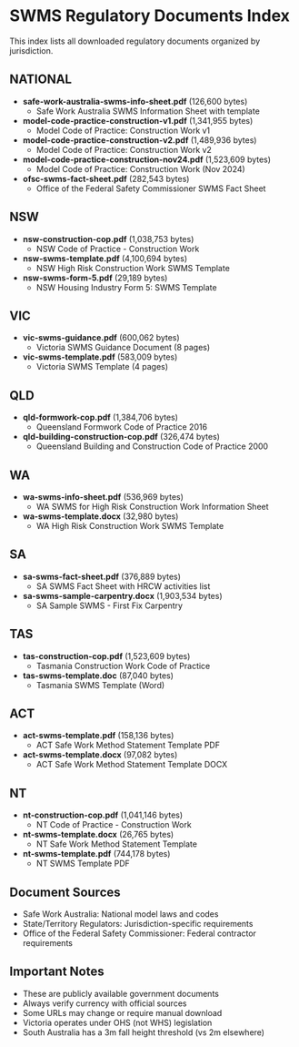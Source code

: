 # SWMS Regulatory Documents Index

This index lists all downloaded regulatory documents organized by jurisdiction.

## NATIONAL

- **safe-work-australia-swms-info-sheet.pdf** (126,600 bytes)
  - Safe Work Australia SWMS Information Sheet with template
- **model-code-practice-construction-v1.pdf** (1,341,955 bytes)
  - Model Code of Practice: Construction Work v1
- **model-code-practice-construction-v2.pdf** (1,489,936 bytes)
  - Model Code of Practice: Construction Work v2
- **model-code-practice-construction-nov24.pdf** (1,523,609 bytes)
  - Model Code of Practice: Construction Work (Nov 2024)
- **ofsc-swms-fact-sheet.pdf** (282,543 bytes)
  - Office of the Federal Safety Commissioner SWMS Fact Sheet

## NSW

- **nsw-construction-cop.pdf** (1,038,753 bytes)
  - NSW Code of Practice - Construction Work
- **nsw-swms-template.pdf** (4,100,694 bytes)
  - NSW High Risk Construction Work SWMS Template
- **nsw-swms-form-5.pdf** (29,189 bytes)
  - NSW Housing Industry Form 5: SWMS Template

## VIC

- **vic-swms-guidance.pdf** (600,062 bytes)
  - Victoria SWMS Guidance Document (8 pages)
- **vic-swms-template.pdf** (583,009 bytes)
  - Victoria SWMS Template (4 pages)

## QLD

- **qld-formwork-cop.pdf** (1,384,706 bytes)
  - Queensland Formwork Code of Practice 2016
- **qld-building-construction-cop.pdf** (326,474 bytes)
  - Queensland Building and Construction Code of Practice 2000

## WA

- **wa-swms-info-sheet.pdf** (536,969 bytes)
  - WA SWMS for High Risk Construction Work Information Sheet
- **wa-swms-template.docx** (32,980 bytes)
  - WA High Risk Construction Work SWMS Template

## SA

- **sa-swms-fact-sheet.pdf** (376,889 bytes)
  - SA SWMS Fact Sheet with HRCW activities list
- **sa-swms-sample-carpentry.docx** (1,903,534 bytes)
  - SA Sample SWMS - First Fix Carpentry

## TAS

- **tas-construction-cop.pdf** (1,523,609 bytes)
  - Tasmania Construction Work Code of Practice
- **tas-swms-template.doc** (87,040 bytes)
  - Tasmania SWMS Template (Word)

## ACT

- **act-swms-template.pdf** (158,136 bytes)
  - ACT Safe Work Method Statement Template PDF
- **act-swms-template.docx** (97,082 bytes)
  - ACT Safe Work Method Statement Template DOCX

## NT

- **nt-construction-cop.pdf** (1,041,146 bytes)
  - NT Code of Practice - Construction Work
- **nt-swms-template.docx** (26,765 bytes)
  - NT Safe Work Method Statement Template
- **nt-swms-template.pdf** (744,178 bytes)
  - NT SWMS Template PDF

## Document Sources

- Safe Work Australia: National model laws and codes
- State/Territory Regulators: Jurisdiction-specific requirements
- Office of the Federal Safety Commissioner: Federal contractor requirements

## Important Notes

- These are publicly available government documents
- Always verify currency with official sources
- Some URLs may change or require manual download
- Victoria operates under OHS (not WHS) legislation
- South Australia has a 3m fall height threshold (vs 2m elsewhere)
